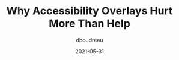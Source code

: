 ---
author: dboudreau
date: 2021-05-31
layout: post.njk
publisher: uxdesigncc
tags:
  - article
  - accessibility
target_url: https://uxdesign.cc/the-single-biggest-threat-to-the-future-of-digital-accessibility-d5a9e411f33f
title: Why Accessibility Overlays Hurt More Than Help
---